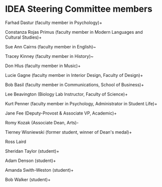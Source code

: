 IDEA Steering Committee members
===============================


Farhad Dastur (faculty member in Psychology)+

Constanza Rojas Primus (faculty member in Modern Languages and Cultural Studies)+

Sue Ann Cairns (faculty member in English)~

Tracey Kinney (faculty member in History)~

Don Hlus (faculty member in Music)+

Lucie Gagne (faculty member in Interior Design, Faculty of Design)+

Bob Basil (faculty member in Communications, School of Business)+

Lee Beavington (Biology Lab Instructor, Faculty of Science)+

Kurt Penner (faculty member in Psychology, Administrator in Student Life)+

Jane Fee (Deputy-Provost & Associate VP, Academic)+

Romy Kozak (Associate Dean, Arts)-

Tierney Wisniewski (former student, winner of Dean's medal)+

Ross Laird

Sheridan Taylor (student)+

Adam Denson (student)+

Amanda Swith-Weston (student)+

Bob Walker (student)+




